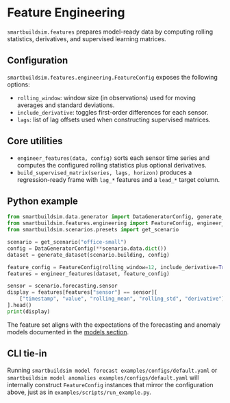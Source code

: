 # Feature Engineering

`smartbuildsim.features` prepares model-ready data by computing rolling
statistics, derivatives, and supervised learning matrices.

## Configuration

`smartbuildsim.features.engineering.FeatureConfig` exposes the following
options:

- `rolling_window`: window size (in observations) used for moving averages and
  standard deviations.
- `include_derivative`: toggles first-order differences for each sensor.
- `lags`: list of lag offsets used when constructing supervised matrices.

## Core utilities

- `engineer_features(data, config)` sorts each sensor time series and computes
  the configured rolling statistics plus optional derivatives.
- `build_supervised_matrix(series, lags, horizon)` produces a regression-ready
  frame with `lag_*` features and a `lead_*` target column.

## Python example

```python
from smartbuildsim.data.generator import DataGeneratorConfig, generate_dataset
from smartbuildsim.features.engineering import FeatureConfig, engineer_features
from smartbuildsim.scenarios.presets import get_scenario

scenario = get_scenario("office-small")
config = DataGeneratorConfig(**scenario.data.dict())
dataset = generate_dataset(scenario.building, config)

feature_config = FeatureConfig(rolling_window=12, include_derivative=True)
features = engineer_features(dataset, feature_config)

sensor = scenario.forecasting.sensor
display = features[features["sensor"] == sensor][
    ["timestamp", "value", "rolling_mean", "rolling_std", "derivative"]
].head()
print(display)
```

The feature set aligns with the expectations of the forecasting and anomaly
models documented in the [models section](models/index.md).

## CLI tie-in

Running `smartbuildsim model forecast examples/configs/default.yaml` or
`smartbuildsim model anomalies examples/configs/default.yaml` will internally
construct `FeatureConfig` instances that mirror the configuration above, just as
in `examples/scripts/run_example.py`.
